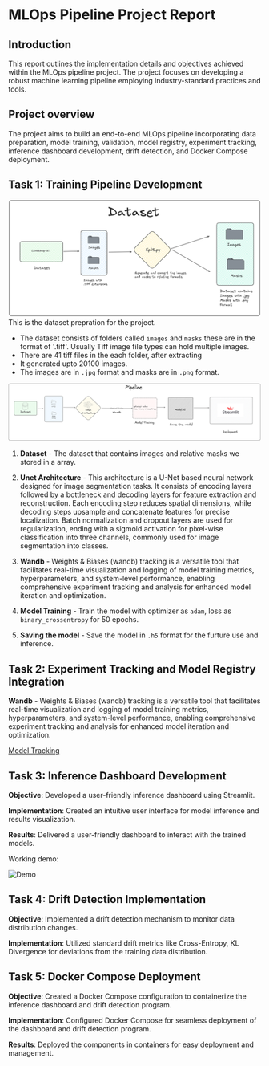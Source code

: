 # MLOps Pipeline Project Report

## Introduction

This report outlines the implementation details and objectives achieved within the MLOps pipeline project. The project focuses on developing a robust machine learning pipeline employing industry-standard practices and tools.

## Project overview

The project aims to build an end-to-end MLOps pipeline incorporating data preparation, model training, validation, model registry, experiment tracking, inference dashboard development, drift detection, and Docker Compose deployment.

## Task 1: Training Pipeline Development

![Dataset](images/dataset.png)
This is the dataset prepration for the project. 

- The dataset consists of folders called `images` and `masks` these are in the format of '.tiff'. Usually Tiff image file types can hold multiple images.
- There are 41 tiff files in the each folder, after extracting
- It generated upto 20100 images.
- The images are in `.jpg` format and masks are in `.png` format.

![Pipeline](images/Pipeline.png)

1. **Dataset** - The dataset that contains images and relative masks we stored in a array.

2. **Unet Architecture** - This architecture is a U-Net based neural network designed for image segmentation tasks. It consists of encoding layers followed by a bottleneck and decoding layers for feature extraction and reconstruction. Each encoding step reduces spatial dimensions, while decoding steps upsample and concatenate features for precise localization. Batch normalization and dropout layers are used for regularization, ending with a sigmoid activation for pixel-wise classification into three channels, commonly used for image segmentation into classes.

3. **Wandb** - Weights & Biases (wandb) tracking is a versatile tool that facilitates real-time visualization and logging of model training metrics, hyperparameters, and system-level performance, enabling comprehensive experiment tracking and analysis for enhanced model iteration and optimization.

4. **Model Training** - Train the model with optimizer as `adam`, loss as `binary_crossentropy` for 50 epochs.

5. **Saving the model** - Save the model in `.h5` format for the furture use and inference. 


## Task 2: Experiment Tracking and Model Registry Integration

**Wandb** - Weights & Biases (wandb) tracking is a versatile tool that facilitates real-time visualization and logging of model training metrics, hyperparameters, and system-level performance, enabling comprehensive experiment tracking and analysis for enhanced model iteration and optimization.

[Model Tracking](https://api.wandb.ai/links/mohankrishce/b87flof3)

## Task 3: Inference Dashboard Development

**Objective**: Developed a user-friendly inference dashboard using Streamlit.

**Implementation**: Created an intuitive user interface for model inference and results visualization.

**Results**: Delivered a user-friendly dashboard to interact with the trained models.

Working demo:

![Demo](images/woking.gif)


## Task 4: Drift Detection Implementation

**Objective**: Implemented a drift detection mechanism to monitor data distribution changes.

**Implementation**: Utilized standard drift metrics like Cross-Entropy, KL Divergence for deviations from the training data distribution.

## Task 5: Docker Compose Deployment

**Objective**: Created a Docker Compose configuration to containerize the inference dashboard and drift detection program.

**Implementation**: Configured Docker Compose for seamless deployment of the dashboard and drift detection program.

**Results**: Deployed the components in containers for easy deployment and management.
